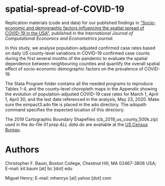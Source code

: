 # spatial-spread-of-COVID-19

Replication materials (code and data) for our published findings in ["Socio-economic and demographic factors influencing the spatial spread of COVID-19 in the USA"](https://www.inderscienceonline.com/doi/abs/10.1504/IJCEE.2022.126313), published in the _International Journal of Computational Economics and Econometrics journal_. 

In this study, we analyse population-adjusted confirmed case rates based on daily US county-level variations in COVID-19 confirmed case counts during the first several months of the pandemic to evaluate the spatial dependence between neighbouring counties and quantify the overall spatial effect of socio-economic demographic factors on the prevalence of COVID-19.

The Stata Program folder contains all the needed programs to reproduce Tables 1-4, and the county-level choropleth maps in the Appendix showing the evolution of population-adjusted COVID-19 case rates for March 1, April 1, April 30, and the last date referenced in the analysis, May 23, 2020. Make sure the eimpact3.ado file is placed in the ado directory. The adopath command specifies the expected location of this directory.

The 2019 Cartographic Boundary Shapefiles (cb_2019_us_county_500k.zip) used in the do-file *01 prep ALL data.do* are available at the [US Census Bureau](https://www2.census.gov/geo/tiger/GENZ2019/shp/).

# Authors
Christopher F. Baum, Boston College, Chestnut Hill, MA 02467-3806 USA; E-mail: kit.baum [at] bc [dot] edu

Miguel Henry; E-mail: mhenryo [at] yahoo [dot] com
